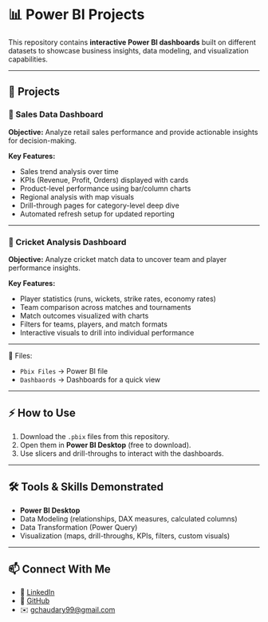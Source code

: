# 📊 Power BI Projects  

This repository contains **interactive Power BI dashboards** built on different datasets to showcase business insights, data modeling, and visualization capabilities.  

---

## 📂 Projects  

### 🔹 Sales Data Dashboard  
**Objective:** Analyze retail sales performance and provide actionable insights for decision-making.  

**Key Features:**  
- Sales trend analysis over time  
- KPIs (Revenue, Profit, Orders) displayed with cards  
- Product-level performance using bar/column charts  
- Regional analysis with map visuals  
- Drill-through pages for category-level deep dive  
- Automated refresh setup for updated reporting  

---

### 🔹 Cricket Analysis Dashboard  
**Objective:** Analyze cricket match data to uncover team and player performance insights.  

**Key Features:**  
- Player statistics (runs, wickets, strike rates, economy rates)  
- Team comparison across matches and tournaments  
- Match outcomes visualized with charts  
- Filters for teams, players, and match formats  
- Interactive visuals to drill into individual performance  

---

📂 Files:  
- `Pbix Files` → Power BI file  
- `Dashbaords` → Dashboards for a quick view

---

## ⚡ How to Use  
1. Download the `.pbix` files from this repository.  
2. Open them in **Power BI Desktop** (free to download).  
3. Use slicers and drill-throughs to interact with the dashboards.  

---

## 🛠️ Tools & Skills Demonstrated  
- **Power BI Desktop**  
- Data Modeling (relationships, DAX measures, calculated columns)  
- Data Transformation (Power Query)  
- Visualization (maps, drill-throughs, KPIs, filters, custom visuals)  

---

## 📫 Connect With Me  
- 💼 [LinkedIn](https://www.linkedin.com/in/gowtham-eathamokkala)  
- 📂 [GitHub](https://github.com/Gowthamch9)  
- ✉️ gchaudary99@gmail.com  

